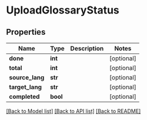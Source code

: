 # UploadGlossaryStatus

## Properties
Name | Type | Description | Notes
------------ | ------------- | ------------- | -------------
**done** | **int** |  | [optional] 
**total** | **int** |  | [optional] 
**source_lang** | **str** |  | [optional] 
**target_lang** | **str** |  | [optional] 
**completed** | **bool** |  | [optional] 

[[Back to Model list]](../README.md#documentation-for-models) [[Back to API list]](../README.md#documentation-for-api-endpoints) [[Back to README]](../README.md)

